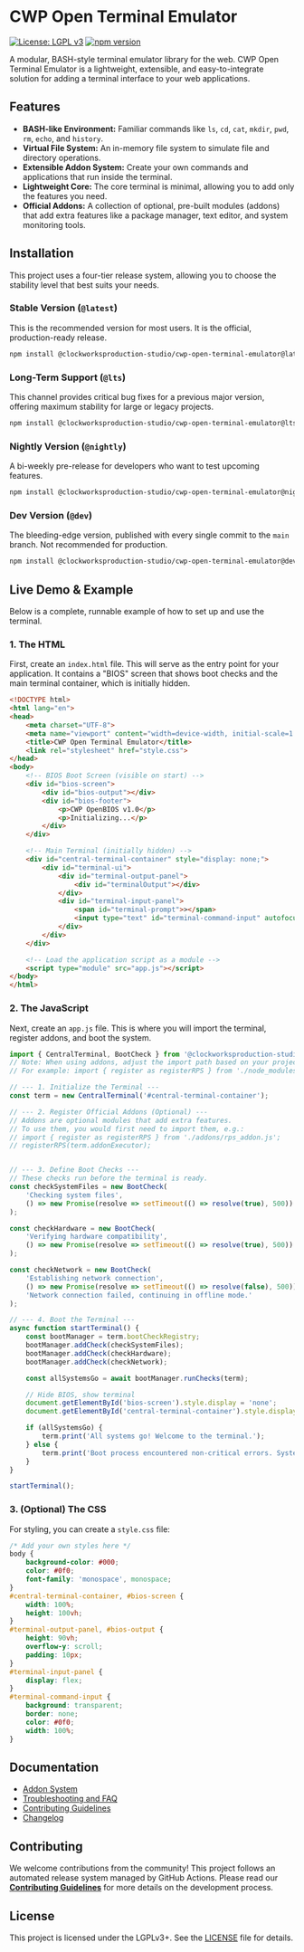 # CWP Open Terminal Emulator

[![License: LGPL v3](https://img.shields.io/badge/License-LGPLv3-blue.svg)](https://www.gnu.org/licenses/lgpl-3.0)
[![npm version](https://img.shields.io/npm/v/@clockworksproduction-studio/cwp-open-terminal-emulator.svg)](https://www.npmjs.com/package/@clockworksproduction-studio/cwp-open-terminal-emulator)

A modular, BASH-style terminal emulator library for the web. CWP Open Terminal Emulator is a lightweight, extensible, and easy-to-integrate solution for adding a terminal interface to your web applications.

## Features

- **BASH-like Environment:** Familiar commands like `ls`, `cd`, `cat`, `mkdir`, `pwd`, `rm`, `echo`, and `history`.
- **Virtual File System:** An in-memory file system to simulate file and directory operations.
- **Extensible Addon System:** Create your own commands and applications that run inside the terminal.
- **Lightweight Core:** The core terminal is minimal, allowing you to add only the features you need.
- **Official Addons:** A collection of optional, pre-built modules (addons) that add extra features like a package manager, text editor, and system monitoring tools.

## Installation

This project uses a four-tier release system, allowing you to choose the stability level that best suits your needs.

### Stable Version (`@latest`)
This is the recommended version for most users. It is the official, production-ready release.
```bash
npm install @clockworksproduction-studio/cwp-open-terminal-emulator@latest
```

### Long-Term Support (`@lts`)
This channel provides critical bug fixes for a previous major version, offering maximum stability for large or legacy projects.
```bash
npm install @clockworksproduction-studio/cwp-open-terminal-emulator@lts
```

### Nightly Version (`@nightly`)
A bi-weekly pre-release for developers who want to test upcoming features.
```bash
npm install @clockworksproduction-studio/cwp-open-terminal-emulator@nightly
```

### Dev Version (`@dev`)
The bleeding-edge version, published with every single commit to the `main` branch. Not recommended for production.
```bash
npm install @clockworksproduction-studio/cwp-open-terminal-emulator@dev
```

## Live Demo & Example

Below is a complete, runnable example of how to set up and use the terminal.

### 1. The HTML

First, create an `index.html` file. This will serve as the entry point for your application. It contains a "BIOS" screen that shows boot checks and the main terminal container, which is initially hidden.

```html
<!DOCTYPE html>
<html lang="en">
<head>
    <meta charset="UTF-8">
    <meta name="viewport" content="width=device-width, initial-scale=1.0">
    <title>CWP Open Terminal Emulator</title>
    <link rel="stylesheet" href="style.css">
</head>
<body>
    <!-- BIOS Boot Screen (visible on start) -->
    <div id="bios-screen">
        <div id="bios-output"></div>
        <div id="bios-footer">
            <p>CWP OpenBIOS v1.0</p>
            <p>Initializing...</p>
        </div>
    </div>

    <!-- Main Terminal (initially hidden) -->
    <div id="central-terminal-container" style="display: none;">
        <div id="terminal-ui">
            <div id="terminal-output-panel">
                <div id="terminalOutput"></div>
            </div>
            <div id="terminal-input-panel">
                <span id="terminal-prompt">></span>
                <input type="text" id="terminal-command-input" autofocus />
            </div>
        </div>
    </div>

    <!-- Load the application script as a module -->
    <script type="module" src="app.js"></script>
</body>
</html>
```

### 2. The JavaScript

Next, create an `app.js` file. This is where you will import the terminal, register addons, and boot the system.

```javascript
import { CentralTerminal, BootCheck } from '@clockworksproduction-studio/cwp-open-terminal-emulator';
// Note: When using addons, adjust the import path based on your project structure.
// For example: import { register as registerRPS } from './node_modules/@clockworksproduction-studio/cwp-open-terminal-emulator/addons/rps_addon.js';

// --- 1. Initialize the Terminal ---
const term = new CentralTerminal('#central-terminal-container');

// --- 2. Register Official Addons (Optional) ---
// Addons are optional modules that add extra features.
// To use them, you would first need to import them, e.g.:
// import { register as registerRPS } from './addons/rps_addon.js';
// registerRPS(term.addonExecutor);


// --- 3. Define Boot Checks ---
// These checks run before the terminal is ready.
const checkSystemFiles = new BootCheck(
    'Checking system files',
    () => new Promise(resolve => setTimeout(() => resolve(true), 500))
);

const checkHardware = new BootCheck(
    'Verifying hardware compatibility',
    () => new Promise(resolve => setTimeout(() => resolve(true), 500))
);

const checkNetwork = new BootCheck(
    'Establishing network connection',
    () => new Promise(resolve => setTimeout(() => resolve(false), 500)), // This one will fail for demo purposes
    'Network connection failed, continuing in offline mode.'
);

// --- 4. Boot the Terminal ---
async function startTerminal() {
    const bootManager = term.bootCheckRegistry;
    bootManager.addCheck(checkSystemFiles);
    bootManager.addCheck(checkHardware);
    bootManager.addCheck(checkNetwork);

    const allSystemsGo = await bootManager.runChecks(term);

    // Hide BIOS, show terminal
    document.getElementById('bios-screen').style.display = 'none';
    document.getElementById('central-terminal-container').style.display = 'block';

    if (allSystemsGo) {
        term.print('All systems go! Welcome to the terminal.');
    } else {
        term.print('Boot process encountered non-critical errors. System is online.');
    }
}

startTerminal();
```

### 3. (Optional) The CSS

For styling, you can create a `style.css` file:

```css
/* Add your own styles here */
body {
    background-color: #000;
    color: #0f0;
    font-family: 'monospace', monospace;
}
#central-terminal-container, #bios-screen {
    width: 100%;
    height: 100vh;
}
#terminal-output-panel, #bios-output {
    height: 90vh;
    overflow-y: scroll;
    padding: 10px;
}
#terminal-input-panel {
    display: flex;
}
#terminal-command-input {
    background: transparent;
    border: none;
    color: #0f0;
    width: 100%;
}
```

## Documentation

- [Addon System](docs/addons.md)
- [Troubleshooting and FAQ](docs/troubleshooting.md)
- [Contributing Guidelines](CONTRIBUTING.md)
- [Changelog](CHANGELOG.md)

## Contributing

We welcome contributions from the community! This project follows an automated release system managed by GitHub Actions. Please read our **[Contributing Guidelines](CONTRIBUTING.md)** for more details on the development process.

## License

This project is licensed under the LGPLv3+. See the [LICENSE](LICENSE) file for details.
